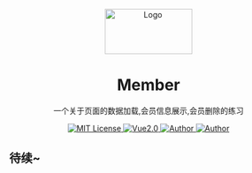 <p align="center"><img src="http://md.hao2.top/img/logo.png"
        alt="Logo" width="158" height="82" style="max-width: 100%;"></p>
<h1 align="center">Member</h1>
<p align="center">一个关于页面的数据加载,会员信息展示,会员删除的练习</p>
<p align="center">
    <a href="https://github.com/1042970366/">
        <img src="https://img.shields.io/badge/技术栈-HTML-green" alt="MIT License" />
    </a>
    <a href="https://vuejs.org/">
        <img src="https://img.shields.io/badge/技术栈-CSS-green" alt="Vue2.0">
    </a>
    <a href="https://github.com/1042970366/">
        <img src="https://img.shields.io/badge/技术栈-JS/JQuery/Ajax-blueviolet" alt="Author">
    </a>
    <a href="https://github.com/1042970366/">
        <img src="https://img.shields.io/badge/Author-Tmier-blueviolet" alt="Author">
    </a>
</p>









## 待续~

